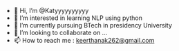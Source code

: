 - 👋 Hi, I’m @Katyyyyyyyyyy
- 👀 I’m interested in learning NLP using python 
- 🌱 I’m currently pursuing BTech in presidency University
- 💞️ I’m looking to collaborate on ...
- 📫 How to reach me : keerthanak262@gmail.com

<!---
Katyyyyyyyyyy/Katyyyyyyyyyy is a ✨ special ✨ repository because its `README.md` (this file) appears on your GitHub profile.
You can click the Preview link to take a look at your changes.
--->
